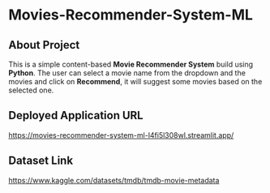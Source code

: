 # Movies-Recommender-System-ML

## About Project
This is a simple content-based **Movie Recommender System** build using **Python**. The user can select a movie name from the dropdown and the movies and click on **Recommend**, it will suggest some movies based on the selected one.

## Deployed Application URL
https://movies-recommender-system-ml-l4fi5l308wl.streamlit.app/

## Dataset Link
https://www.kaggle.com/datasets/tmdb/tmdb-movie-metadata
